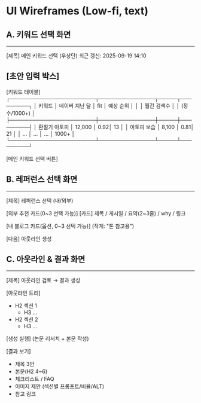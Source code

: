 # UI Wireframes (Low-fi, text)

## A. 키워드 선택 화면
------------------------------------------------------
[제목] 메인 키워드 선택
(우상단) 최근 갱신: 2025-09-19 14:10

[초안 입력 박스]
------------------------------------------------------

[키워드 테이블]
┌───────────────────────┬───────────────┬─────┬─────────┐
│ 키워드                │ 네이버 지난 달 │ fit │ 예상 순위 │
│                       │ 월간 검색수    │     │ (정수/1000+) │
├───────────────────────┼───────────────┼─────┼─────────┤
│ 환절기 아토피         │ 12,000        │ 0.92│ 13      │
│ 아토피 보습           │ 8,100         │ 0.81│ 21      │
│ ...                   │ ...           │ ... │ 1000+   │
└───────────────────────┴───────────────┴─────┴─────────┘

[메인 키워드 선택 버튼]

## B. 레퍼런스 선택 화면
------------------------------------------------------
[제목] 레퍼런스 선택 (내/외부)

[외부 추천 카드(0~3 선택 가능)]
[카드] 제목 / 게시일 / 요약(2~3줄) / why / 링크

[내 블로그 카드(옵션, 0~3 선택 가능)]  (작게: "톤 참고용")

[다음] 아웃라인 생성

## C. 아웃라인 & 결과 화면
------------------------------------------------------
[제목] 아웃라인 검토 → 결과 생성

[아웃라인 트리]
- H2 섹션 1
  - H3 ...
- H2 섹션 2
  - H3 ...

[생성 실행] (논문 리서치 + 본문 작성)

[결과 보기]
- 제목 3안
- 본문(H2 4~6)
- 체크리스트 / FAQ
- 이미지 제안 (섹션별 프롬프트/비율/ALT)
- 참고 링크
